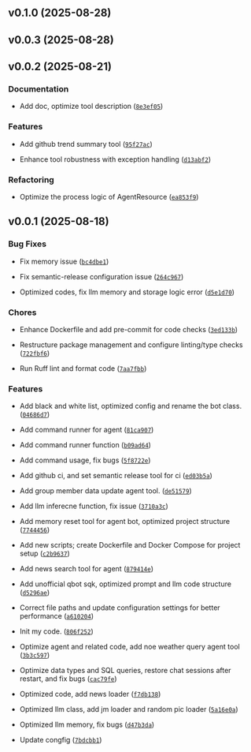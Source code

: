 <!-- version list -->

## v0.1.0 (2025-08-28)


## v0.0.3 (2025-08-28)


## v0.0.2 (2025-08-21)

### Documentation

- Add doc, optimize tool description
  ([`8e3ef05`](https://github.com/tropical-algae/LQBot/commit/8e3ef05d0d99c64f466dc2a34fdbb8c7bbd05b3f))

### Features

- Add github trend summary tool
  ([`95f27ac`](https://github.com/tropical-algae/LQBot/commit/95f27ac0250bab2fb63c12947545aaa18f4b0bb3))

- Enhance tool robustness with exception handling
  ([`d13abf2`](https://github.com/tropical-algae/LQBot/commit/d13abf22ad7e1d9674c3d1e000bbbba319124b4c))

### Refactoring

- Optimize the process logic of AgentResource
  ([`ea853f9`](https://github.com/tropical-algae/LQBot/commit/ea853f94fb2722d16fc79d8f9f0ea78fed482d38))


## v0.0.1 (2025-08-18)

### Bug Fixes

- Fix memory issue
  ([`bc4dbe1`](https://github.com/tropical-algae/LQBot/commit/bc4dbe10722592e389f79a2ac3a76bf657061430))

- Fix semantic-release configuration issue
  ([`264c967`](https://github.com/tropical-algae/LQBot/commit/264c9670b6ead22e6e894902a53a812167bae00e))

- Optimized codes, fix llm memory and storage logic error
  ([`d5e1d70`](https://github.com/tropical-algae/LQBot/commit/d5e1d707a71ac5ff254beae462c7bebb61888a48))

### Chores

- Enhance Dockerfile and add pre-commit for code checks
  ([`3ed133b`](https://github.com/tropical-algae/LQBot/commit/3ed133ba046d06963c2b2277901286ca36dabac0))

- Restructure package management and configure linting/type checks
  ([`722fbf6`](https://github.com/tropical-algae/LQBot/commit/722fbf6c2f6f0c83cb5129718c6d8f2ea3a8dd2a))

- Run Ruff lint and format code
  ([`7aa7fbb`](https://github.com/tropical-algae/LQBot/commit/7aa7fbb0a5d353012d90f3805cec6526354eb9a9))

### Features

- Add black and white list, optimized config and rename the bot class.
  ([`04686d7`](https://github.com/tropical-algae/LQBot/commit/04686d7aabf6a8b47adcb631ff9c588cca7702d2))

- Add command runner for agent
  ([`81ca907`](https://github.com/tropical-algae/LQBot/commit/81ca9076dcfbf37176f8c9e4350e9c75ce599827))

- Add command runner function
  ([`b09ad64`](https://github.com/tropical-algae/LQBot/commit/b09ad64348cf816c323ce9fbe7bb867113a748e2))

- Add command usage, fix bugs
  ([`5f8722e`](https://github.com/tropical-algae/LQBot/commit/5f8722e977cdf31301cd934201f4ee84b07282d0))

- Add github ci, and set semantic release tool for ci
  ([`ed03b5a`](https://github.com/tropical-algae/LQBot/commit/ed03b5abecf9a98a63ed6f644289db3b7839bd63))

- Add group member data update agent tool.
  ([`de51579`](https://github.com/tropical-algae/LQBot/commit/de5157957e1936d7b8979e25cf5c7a6f80cb3ff2))

- Add llm inferecne function, fix issue
  ([`3710a3c`](https://github.com/tropical-algae/LQBot/commit/3710a3ca838e54fa97fa1abb23710e12b9b1f8e8))

- Add memory reset tool for agent bot, optimized project structure
  ([`7744456`](https://github.com/tropical-algae/LQBot/commit/774445653b1ceac049cfc3bdb796ef9cc9417e34))

- Add new scripts; create Dockerfile and Docker Compose for project setup
  ([`c2b9637`](https://github.com/tropical-algae/LQBot/commit/c2b96373777ecd1199609a37c516a6a06aef396e))

- Add news search tool for agent
  ([`879414e`](https://github.com/tropical-algae/LQBot/commit/879414e4eed0b5b291142dd5b3d734dbd3f850d7))

- Add unofficial qbot sqk, optimized prompt and llm code structure
  ([`d5296ae`](https://github.com/tropical-algae/LQBot/commit/d5296aed520caf0322e7a15d1918140918a70b5c))

- Correct file paths and update configuration settings for better performance
  ([`a610204`](https://github.com/tropical-algae/LQBot/commit/a6102049af58475316872a0b2d0c0ca2796b1648))

- Init my code.
  ([`806f252`](https://github.com/tropical-algae/LQBot/commit/806f2521949aeff62e35106d9f56184de7ae3213))

- Optimize agent and related code, add noe weather query agent tool
  ([`3b3c597`](https://github.com/tropical-algae/LQBot/commit/3b3c597ef234bed5da39699069610c5ed630385d))

- Optimize data types and SQL queries, restore chat sessions after restart, and fix bugs
  ([`cac79fe`](https://github.com/tropical-algae/LQBot/commit/cac79fe6b67509bb166d3323688ed26f78f4b304))

- Optimized code, add news loader
  ([`f7db138`](https://github.com/tropical-algae/LQBot/commit/f7db138e5c43caa6436e6af8dddd8744e958f953))

- Optimized llm class, add jm loader and random pic loader
  ([`5a16e0a`](https://github.com/tropical-algae/LQBot/commit/5a16e0aa21a2979e6ab686ef1c3464f07c8d4a3e))

- Optimized llm memory, fix bugs
  ([`d47b3da`](https://github.com/tropical-algae/LQBot/commit/d47b3da4544ed5966557467af56ffede13479e70))

- Update congfig
  ([`7bdcbb1`](https://github.com/tropical-algae/LQBot/commit/7bdcbb1dc8abf2b34d15e53da79058626cee0ee2))
